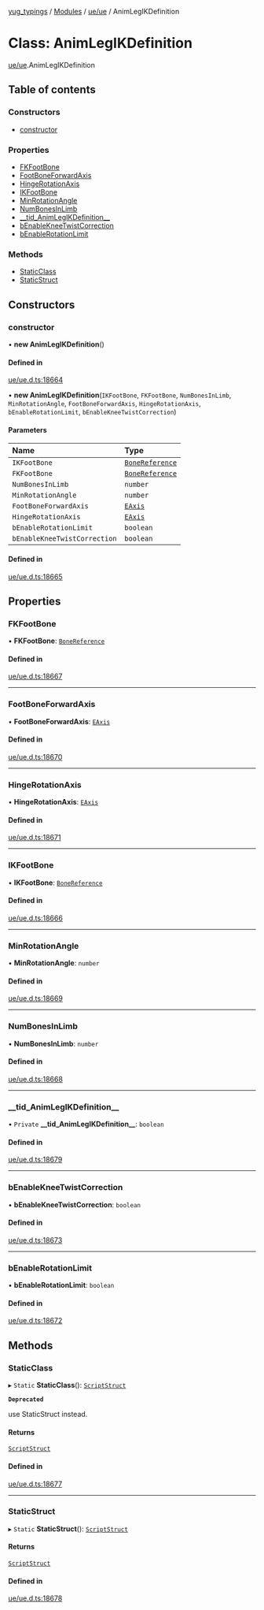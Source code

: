 [yug_typings](../README.md) / [Modules](../modules.md) / [ue/ue](../modules/ue_ue.md) / AnimLegIKDefinition

# Class: AnimLegIKDefinition

[ue/ue](../modules/ue_ue.md).AnimLegIKDefinition

## Table of contents

### Constructors

- [constructor](ue_ue.AnimLegIKDefinition.md#constructor)

### Properties

- [FKFootBone](ue_ue.AnimLegIKDefinition.md#fkfootbone)
- [FootBoneForwardAxis](ue_ue.AnimLegIKDefinition.md#footboneforwardaxis)
- [HingeRotationAxis](ue_ue.AnimLegIKDefinition.md#hingerotationaxis)
- [IKFootBone](ue_ue.AnimLegIKDefinition.md#ikfootbone)
- [MinRotationAngle](ue_ue.AnimLegIKDefinition.md#minrotationangle)
- [NumBonesInLimb](ue_ue.AnimLegIKDefinition.md#numbonesinlimb)
- [\_\_tid\_AnimLegIKDefinition\_\_](ue_ue.AnimLegIKDefinition.md#__tid_animlegikdefinition__)
- [bEnableKneeTwistCorrection](ue_ue.AnimLegIKDefinition.md#benablekneetwistcorrection)
- [bEnableRotationLimit](ue_ue.AnimLegIKDefinition.md#benablerotationlimit)

### Methods

- [StaticClass](ue_ue.AnimLegIKDefinition.md#staticclass)
- [StaticStruct](ue_ue.AnimLegIKDefinition.md#staticstruct)

## Constructors

### constructor

• **new AnimLegIKDefinition**()

#### Defined in

[ue/ue.d.ts:18664](https://github.com/YugMetaverse/yug_typings/blob/25cad34/ue/ue.d.ts#L18664)

• **new AnimLegIKDefinition**(`IKFootBone`, `FKFootBone`, `NumBonesInLimb`, `MinRotationAngle`, `FootBoneForwardAxis`, `HingeRotationAxis`, `bEnableRotationLimit`, `bEnableKneeTwistCorrection`)

#### Parameters

| Name | Type |
| :------ | :------ |
| `IKFootBone` | [`BoneReference`](ue_ue.BoneReference.md) |
| `FKFootBone` | [`BoneReference`](ue_ue.BoneReference.md) |
| `NumBonesInLimb` | `number` |
| `MinRotationAngle` | `number` |
| `FootBoneForwardAxis` | [`EAxis`](../enums/ue_ue.EAxis.md) |
| `HingeRotationAxis` | [`EAxis`](../enums/ue_ue.EAxis.md) |
| `bEnableRotationLimit` | `boolean` |
| `bEnableKneeTwistCorrection` | `boolean` |

#### Defined in

[ue/ue.d.ts:18665](https://github.com/YugMetaverse/yug_typings/blob/25cad34/ue/ue.d.ts#L18665)

## Properties

### FKFootBone

• **FKFootBone**: [`BoneReference`](ue_ue.BoneReference.md)

#### Defined in

[ue/ue.d.ts:18667](https://github.com/YugMetaverse/yug_typings/blob/25cad34/ue/ue.d.ts#L18667)

___

### FootBoneForwardAxis

• **FootBoneForwardAxis**: [`EAxis`](../enums/ue_ue.EAxis.md)

#### Defined in

[ue/ue.d.ts:18670](https://github.com/YugMetaverse/yug_typings/blob/25cad34/ue/ue.d.ts#L18670)

___

### HingeRotationAxis

• **HingeRotationAxis**: [`EAxis`](../enums/ue_ue.EAxis.md)

#### Defined in

[ue/ue.d.ts:18671](https://github.com/YugMetaverse/yug_typings/blob/25cad34/ue/ue.d.ts#L18671)

___

### IKFootBone

• **IKFootBone**: [`BoneReference`](ue_ue.BoneReference.md)

#### Defined in

[ue/ue.d.ts:18666](https://github.com/YugMetaverse/yug_typings/blob/25cad34/ue/ue.d.ts#L18666)

___

### MinRotationAngle

• **MinRotationAngle**: `number`

#### Defined in

[ue/ue.d.ts:18669](https://github.com/YugMetaverse/yug_typings/blob/25cad34/ue/ue.d.ts#L18669)

___

### NumBonesInLimb

• **NumBonesInLimb**: `number`

#### Defined in

[ue/ue.d.ts:18668](https://github.com/YugMetaverse/yug_typings/blob/25cad34/ue/ue.d.ts#L18668)

___

### \_\_tid\_AnimLegIKDefinition\_\_

• `Private` **\_\_tid\_AnimLegIKDefinition\_\_**: `boolean`

#### Defined in

[ue/ue.d.ts:18679](https://github.com/YugMetaverse/yug_typings/blob/25cad34/ue/ue.d.ts#L18679)

___

### bEnableKneeTwistCorrection

• **bEnableKneeTwistCorrection**: `boolean`

#### Defined in

[ue/ue.d.ts:18673](https://github.com/YugMetaverse/yug_typings/blob/25cad34/ue/ue.d.ts#L18673)

___

### bEnableRotationLimit

• **bEnableRotationLimit**: `boolean`

#### Defined in

[ue/ue.d.ts:18672](https://github.com/YugMetaverse/yug_typings/blob/25cad34/ue/ue.d.ts#L18672)

## Methods

### StaticClass

▸ `Static` **StaticClass**(): [`ScriptStruct`](ue_ue.ScriptStruct.md)

**`Deprecated`**

use StaticStruct instead.

#### Returns

[`ScriptStruct`](ue_ue.ScriptStruct.md)

#### Defined in

[ue/ue.d.ts:18677](https://github.com/YugMetaverse/yug_typings/blob/25cad34/ue/ue.d.ts#L18677)

___

### StaticStruct

▸ `Static` **StaticStruct**(): [`ScriptStruct`](ue_ue.ScriptStruct.md)

#### Returns

[`ScriptStruct`](ue_ue.ScriptStruct.md)

#### Defined in

[ue/ue.d.ts:18678](https://github.com/YugMetaverse/yug_typings/blob/25cad34/ue/ue.d.ts#L18678)
